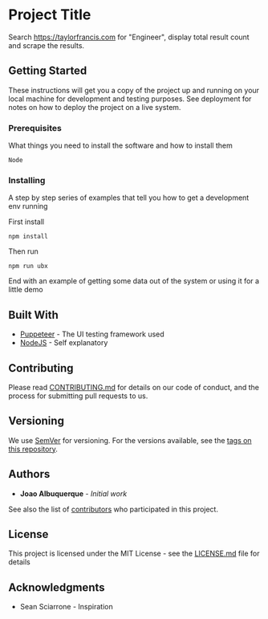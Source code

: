 # Project Title

Search https://taylorfrancis.com for "Engineer", display total result count and scrape the results.

## Getting Started

These instructions will get you a copy of the project up and running on your local machine for development and testing purposes. See deployment for notes on how to deploy the project on a live system.

### Prerequisites

What things you need to install the software and how to install them

```
Node
```

### Installing

A step by step series of examples that tell you how to get a development env running

First install
```
npm install
```
Then run
```
npm run ubx
```

End with an example of getting some data out of the system or using it for a little demo

## Built With

* [Puppeteer](https://pptr.dev/) - The UI testing framework used
* [NodeJS](https://nodejs.org/) - Self explanatory

## Contributing

Please read [CONTRIBUTING.md](https://gist.github.com/PurpleBooth/b24679402957c63ec426) for details on our code of conduct, and the process for submitting pull requests to us.

## Versioning

We use [SemVer](http://semver.org/) for versioning. For the versions available, see the [tags on this repository](https://github.com/your/project/tags). 

## Authors

* **Joao Albuquerque** - *Initial work*

See also the list of [contributors](https://github.com/joaowow/puppeteer-ubx/contributors) who participated in this project.

## License

This project is licensed under the MIT License - see the [LICENSE.md](LICENSE.md) file for details

## Acknowledgments

* Sean Sciarrone - Inspiration